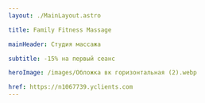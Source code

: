 ```yaml
---
layout: ./MainLayout.astro

title: Family Fitness Massage

mainHeader: Студия массажа

subtitle: -15% на первый сеанс

heroImage: /images/Обложка вк горизонтальная (2).webp

href: https://n1067739.yclients.com
---
```

